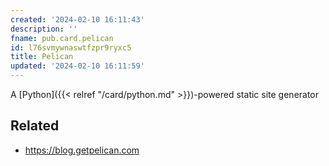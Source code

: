 ```yaml
---
created: '2024-02-10 16:11:43'
description: ''
fname: pub.card.pelican
id: l76svmywnaswtfzpr9ryxc5
title: Pelican
updated: '2024-02-10 16:11:59'
---
```


A [Python]({{< relref "/card/python.md" >}})-powered static site generator

## Related

- <https://blog.getpelican.com>